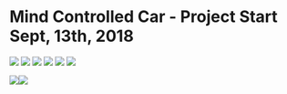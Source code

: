 # Mind Controlled Car  - Project Start Sept, 13th, 2018

<img src=https://github.com/RubensZimbres/Repo-2019/blob/master/Mind-Controlled-Apparatus/Pics/muse0.JPG>

<img src=https://github.com/RubensZimbres/Repo-2019/blob/master/Mind-Controlled-Apparatus/Pics/muse1.JPG>  

<img src=https://github.com/RubensZimbres/Repo-2019/blob/master/Mind-Controlled-Apparatus/Pics/muse2.JPG>  

<img src=https://github.com/RubensZimbres/Repo-2019/blob/master/Mind-Controlled-Apparatus/Pics/MRI_reconstruction.png>  

<img src=https://github.com/RubensZimbres/Repo-2019/blob/master/Mind-Controlled-Apparatus/Pics/rasp1.JPG>  

<img src=https://github.com/RubensZimbres/Repo-2019/blob/master/Mind-Controlled-Apparatus/Pics/tensorflow.JPG>  

<img src=https://github.com/RubensZimbres/Repo-2019/blob/master/Mind-Controlled-Apparatus/Pics/car0.JPG><img src=https://github.com/RubensZimbres/Repo-2019/blob/master/Mind-Controlled-Apparatus/Pics/car1.JPG>  
